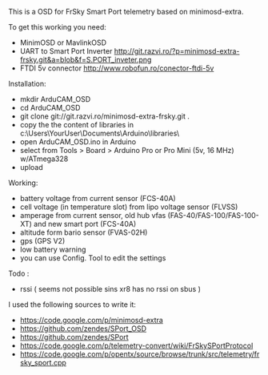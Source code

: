 This is a OSD for FrSky Smart Port telemetry based on minimosd-extra.

To get this working you need:
- MinimOSD or MavlinkOSD
- UART to Smart Port Inverter http://git.razvi.ro/?p=minimosd-extra-frsky.git&a=blob&f=S.PORT_inveter.png
- FTDI 5v connector http://www.robofun.ro/conector-ftdi-5v

Installation:
- mkdir ArduCAM_OSD
- cd ArduCAM_OSD
- git clone git://git.razvi.ro/minimosd-extra-frsky.git .
- copy the the content of libraries in c:\Users\YourUser\Documents\Arduino\libraries\
- open ArduCAM_OSD.ino in Arduino
- select from Tools > Board > Arduino Pro or Pro Mini (5v, 16 MHz) w/ATmega328
- upload

Working:
- battery voltage from current sensor (FCS-40A)
- cell voltage (in temperature slot) from lipo voltage sensor (FLVSS)
- amperage from current sensor, old hub vfas (FAS-40/FAS-100/FAS-100-XT) and new smart port (FCS-40A)
- altitude form bario sensor (FVAS-02H)
- gps (GPS V2)
- low battery warning
- you can use Config. Tool to edit the settings

Todo :
- rssi ( seems not possible sins xr8 has no rssi on sbus )

I used the following sources to write it:
- https://code.google.com/p/minimosd-extra
- https://github.com/zendes/SPort_OSD
- https://github.com/zendes/SPort
- https://code.google.com/p/telemetry-convert/wiki/FrSkySPortProtocol
- https://code.google.com/p/opentx/source/browse/trunk/src/telemetry/frsky_sport.cpp
